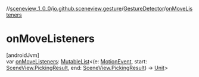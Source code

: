 //[sceneview_1_0_0](../../../index.md)/[io.github.sceneview.gesture](../index.md)/[GestureDetector](index.md)/[onMoveListeners](on-move-listeners.md)

# onMoveListeners

[androidJvm]\
var [onMoveListeners](on-move-listeners.md): [MutableList](https://kotlinlang.org/api/latest/jvm/stdlib/kotlin.collections/-mutable-list/index.html)&lt;(e: [MotionEvent](https://developer.android.com/reference/kotlin/android/view/MotionEvent.html), start: [SceneView.PickingResult](../../io.github.sceneview/-scene-view/-picking-result/index.md), end: [SceneView.PickingResult](../../io.github.sceneview/-scene-view/-picking-result/index.md)) -&gt; [Unit](https://kotlinlang.org/api/latest/jvm/stdlib/kotlin/-unit/index.html)&gt;
